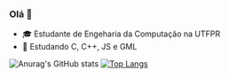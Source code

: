 ### Olá 👋

- 🎓 Estudante de Engeharia da Computação na UTFPR
- 🌱 Estudando C, C++, JS e GML

![Anurag's GitHub stats](https://github-readme-stats.vercel.app/api?username=mateusmcamargo&hide=stars&show_icons=true&bg_color=ffffff&title_color=E72C61&text_color=666666&icon_color=E72C61&hide_border=true)
[![Top Langs](https://github-readme-stats.vercel.app/api/top-langs/?username=mateusmcamargo&layout=compact&title_color=e72c61&hide_border=true)](https://github.com/anuraghazra/github-readme-stats)
